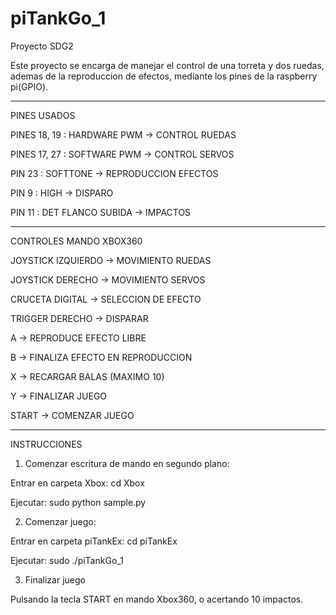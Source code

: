 # piTankGo_1
Proyecto SDG2

Este proyecto se encarga de manejar el control de una torreta y dos ruedas, ademas de la reproduccion de efectos, mediante los
pines de la raspberry pi(GPIO). 

------------------------------------------------------------------------------------------------------------------------------

PINES USADOS

PINES 18, 19 : HARDWARE PWM -> CONTROL RUEDAS

PINES 17, 27 : SOFTWARE PWM -> CONTROL SERVOS

PIN 23       : SOFTTONE -> REPRODUCCION EFECTOS

PIN 9        : HIGH     -> DISPARO

PIN 11       : DET FLANCO SUBIDA -> IMPACTOS

------------------------------------------------------------------------------------------------------------------------------

CONTROLES MANDO XBOX360

JOYSTICK IZQUIERDO -> MOVIMIENTO RUEDAS

JOYSTICK DERECHO   -> MOVIMIENTO SERVOS

CRUCETA DIGITAL    -> SELECCION DE EFECTO

TRIGGER DERECHO    -> DISPARAR

A -> REPRODUCE EFECTO LIBRE

B -> FINALIZA EFECTO EN REPRODUCCION

X -> RECARGAR BALAS (MAXIMO 10)

Y -> FINALIZAR JUEGO

START -> COMENZAR JUEGO


------------------------------------------------------------------------------------------------------------------------------

INSTRUCCIONES 

1. Comenzar escritura de mando en segundo plano: 
  
  Entrar en carpeta Xbox: cd Xbox
  
  Ejecutar: sudo python sample.py
 
2. Comenzar juego:

  Entrar en carpeta piTankEx: cd piTankEx
  
  Ejecutar: sudo ./piTankGo_1
  
3. Finalizar juego
  
  Pulsando la tecla START en mando Xbox360, o acertando 10 impactos.

